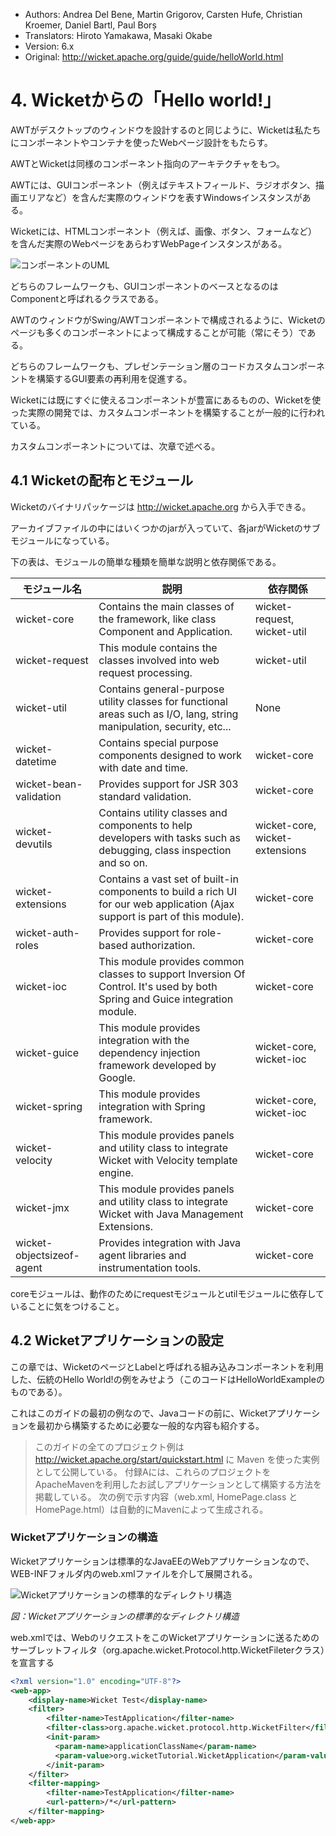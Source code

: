 - Authors: Andrea Del Bene, Martin Grigorov, Carsten Hufe, Christian Kroemer, Daniel Bartl, Paul Borș
- Translators: Hiroto Yamakawa, Masaki Okabe
- Version: 6.x
- Original: http://wicket.apache.org/guide/guide/helloWorld.html

# 4. Wicketからの「Hello world!」

AWTがデスクトップのウィンドウを設計するのと同じように、Wicketは私たちにコンポーネントやコンテナを使ったWebページ設計をもたらす。

AWTとWicketは同様のコンポーネント指向のアーキテクチャをもつ。

AWTには、GUIコンポーネント（例えばテキストフィールド、ラジオボタン、描画エリアなど）を含んだ実際のウィンドウを表すWindowsインスタンスがある。

Wicketには、HTMLコンポーネント（例えば、画像、ボタン、フォームなど）を含んだ実際のWebページをあらわすWebPageインスタンスがある。

![コンポーネントのUML](http://wicket.apache.org/guide/img/uml-component.png)

どちらのフレームワークも、GUIコンポーネントのベースとなるのはComponentと呼ばれるクラスである。

AWTのウィンドウがSwing/AWTコンポーネントで構成されるように、Wicketのページも多くのコンポーネントによって構成することが可能（常にそう）である。

どちらのフレームワークも、プレゼンテーション層のコードカスタムコンポーネントを構築するGUI要素の再利用を促進する。

Wicketには既にすぐに使えるコンポーネントが豊富にあるものの、Wicketを使った実際の開発では、カスタムコンポーネントを構築することが一般的に行われている。

カスタムコンポーネントについては、次章で述べる。


## 4.1 Wicketの配布とモジュール

Wicketのバイナリパッケージは http://wicket.apache.org から入手できる。

アーカイブファイルの中にはいくつかのjarが入っていて、各jarがWicketのサブモジュールになっている。

下の表は、モジュールの簡単な種類を簡単な説明と依存関係である。

|モジュール名|説明|依存関係|
|----|----|----|
|wicket-core|Contains the main classes of the framework, like class Component and Application.|wicket-request, wicket-util|
|wicket-request|This module contains the classes involved into web request processing.|wicket-util|
|wicket-util|Contains general-purpose utility classes for functional areas such as I/O, lang, string manipulation, security, etc...|None|
|wicket-datetime|Contains special purpose components designed to work with date and time.|wicket-core|
|wicket-bean-validation|Provides support for JSR 303 standard validation.|wicket-core|
|wicket-devutils|Contains utility classes and components to help developers with tasks such as debugging, class inspection and so on.|wicket-core, wicket-extensions|
|wicket-extensions|Contains a vast set of built-in components to build a rich UI for our web application (Ajax support is part of this module).|wicket-core|
|wicket-auth-roles|Provides support for role-based authorization.|wicket-core|
|wicket-ioc|This module provides common classes to support Inversion Of Control. It's used by both Spring and Guice integration module.|wicket-core|
|wicket-guice|This module provides integration with the dependency injection framework developed by Google.|wicket-core, wicket-ioc|
|wicket-spring|This module provides integration with Spring framework.|wicket-core, wicket-ioc|
|wicket-velocity|This module provides panels and utility class to integrate Wicket with Velocity template engine.|wicket-core|
|wicket-jmx|This module provides panels and utility class to integrate Wicket with Java Management Extensions.|wicket-core|
|wicket-objectsizeof-agent|Provides integration with Java agent libraries and instrumentation tools.|wicket-core

coreモジュールは、動作のためにrequestモジュールとutilモジュールに依存していることに気をつけること。


## 4.2 Wicketアプリケーションの設定

この章では、WicketのページとLabelと呼ばれる組み込みコンポーネントを利用した、伝統のHello World!の例をみせよう（このコードはHelloWorldExampleのものである）。

これはこのガイドの最初の例なので、Javaコードの前に、Wicketアプリケーションを最初から構築するために必要な一般的な内容も紹介する。

> このガイドの全てのプロジェクト例は http://wicket.apache.org/start/quickstart.html に Maven を使った実例として公開している。
付録Aには、これらのプロジェクトをApacheMavenを利用したお試しアプリケーションとして構築する方法を掲載している。
次の例で示す内容（web.xml, HomePage.class と HomePage.html）は自動的にMavenによって生成される。

### Wicketアプリケーションの構造

Wicketアプリケーションは標準的なJavaEEのWebアプリケーションなので、WEB-INFフォルダ内のweb.xmlファイルを介して展開される。

![Wicketアプリケーションの標準的なディレクトリ構造](http://wicket.apache.org/guide/img/webinf.png)

*図：Wicketアプリケーションの標準的なディレクトリ構造*

web.xmlでは、WebのリクエストをこのWicketアプリケーションに送るためのサーブレットフィルタ（org.apache.wicket.Protocol.http.WicketFileterクラス）を宣言する

```xml
<?xml version="1.0" encoding="UTF-8"?>
<web-app>
    <display-name>Wicket Test</display-name>
    <filter>
        <filter-name>TestApplication</filter-name>
        <filter-class>org.apache.wicket.protocol.http.WicketFilter</filter-class>
        <init-param>
          <param-name>applicationClassName</param-name>
          <param-value>org.wicketTutorial.WicketApplication</param-value>
        </init-param>
    </filter>
    <filter-mapping>
        <filter-name>TestApplication</filter-name>
        <url-pattern>/*</url-pattern>
    </filter-mapping>
</web-app>
```
